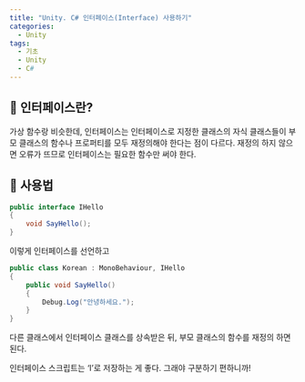 ```yaml
---
title: "Unity. C# 인터페이스(Interface) 사용하기"
categories:
  - Unity
tags:
  - 기초
  - Unity
  - C#
---
```


## 🌟 인터페이스란?

가상 함수랑 비슷한데, 인터페이스는 인터페이스로 지정한 클래스의 자식 클래스들이 부모 클래스의 함수나 프로퍼티를 모두 재정의해야 한다는 점이 다르다. 재정의 하지 않으면 오류가 뜨므로 인터페이스는 필요한 함수만 써야 한다.

## 🌟 사용법

```c#
public interface IHello
{
	void SayHello();
}
```

이렇게 인터페이스를 선언하고

```c#
public class Korean : MonoBehaviour, IHello 
{
	public void SayHello()
	{
		Debug.Log("안녕하세요.");
	}
}
```

다른 클래스에서 인터페이스 클래스를 상속받은 뒤, 부모 클래스의 함수를 재정의 하면 된다.

인터페이스 스크립트는 ‘I’로 저장하는 게 좋다. 그래야 구분하기 편하니까!